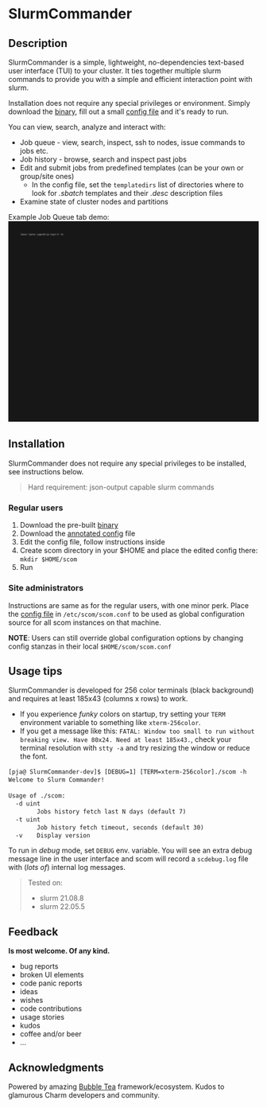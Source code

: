 
# SlurmCommander

## Description

SlurmCommander is a simple, lightweight, no-dependencies text-based user interface (TUI) to your cluster.
It ties together multiple slurm commands to provide you with a simple and efficient interaction point with slurm.

Installation does not require any special privileges or environment. Simply download the [binary](https://github.com/pja237/SlurmCommander-dev/releases/latest), fill out a small [config file](./cmd/scom/scom.conf) and it's ready to run.

You can view, search, analyze and interact with:

* Job queue - view, search, inspect, ssh to nodes, issue commands to jobs etc.
* Job history - browse, search and inspect past jobs
* Edit and submit jobs from predefined templates (can be your own or group/site ones)
  * In the config file, set the `templatedirs` list of directories where to look for _.sbatch_ templates and their _.desc_ description files
* Examine state of cluster nodes and partitions

Example Job Queue tab demo:
![demo](./images/jobqueue.gif)

## Installation

SlurmCommander does not require any special privileges to be installed, see instructions below.

> Hard requirement: json-output capable slurm commands

### Regular users

1. Download the pre-built [binary](https://github.com/pja237/SlurmCommander-dev/releases/latest)
2. Download the [annotated config](./cmd/scom/scom.conf) file
3. Edit the config file, follow instructions inside
4. Create scom directory in your $HOME and place the edited config there: `mkdir $HOME/scom`
5. Run

### Site administrators

Instructions are same as for the regular users, with one minor perk. 
Place the [config file](./cmd/scom/scom.conf) in `/etc/scom/scom.conf` to be used as global configuration source for all scom instances on that machine.

__NOTE__: Users can still override global configuration options by changing config stanzas in their local `$HOME/scom/scom.conf`

## Usage tips

SlurmCommander is developed for 256 color terminals (black background) and requires at least 185x43 (columns x rows) to work.

* If you experience _funky_ colors on startup, try setting your `TERM` environment variable to something like `xterm-256color`.
* If you get a message like this:
`FATAL: Window too small to run without breaking view. Have 80x24. Need at least 185x43.`, check your terminal resolution with `stty -a` and try resizing the window or reduce the font.


```
[pja@ SlurmCommander-dev]$ [DEBUG=1] [TERM=xterm-256color]./scom -h
Welcome to Slurm Commander!

Usage of ./scom:
  -d uint
        Jobs history fetch last N days (default 7)
  -t uint
        Job history fetch timeout, seconds (default 30)
  -v    Display version

```

To run in _debug_ mode, set `DEBUG` env. variable. You will see an extra debug message line in the user interface and scom will record a `scdebug.log` file with (_lots of_) internal log messages.

> Tested on: 
> * slurm 21.08.8
> * slurm 22.05.5

## Feedback

__Is most welcome. Of any kind.__

* bug reports
* broken UI elements
* code panic reports
* ideas
* wishes
* code contributions
* usage stories
* kudos
* coffee and/or beer
* ...

## Acknowledgments

Powered by amazing [Bubble Tea](https://github.com/charmbracelet/bubbletea) framework/ecosystem. Kudos to glamurous Charm developers and community.

